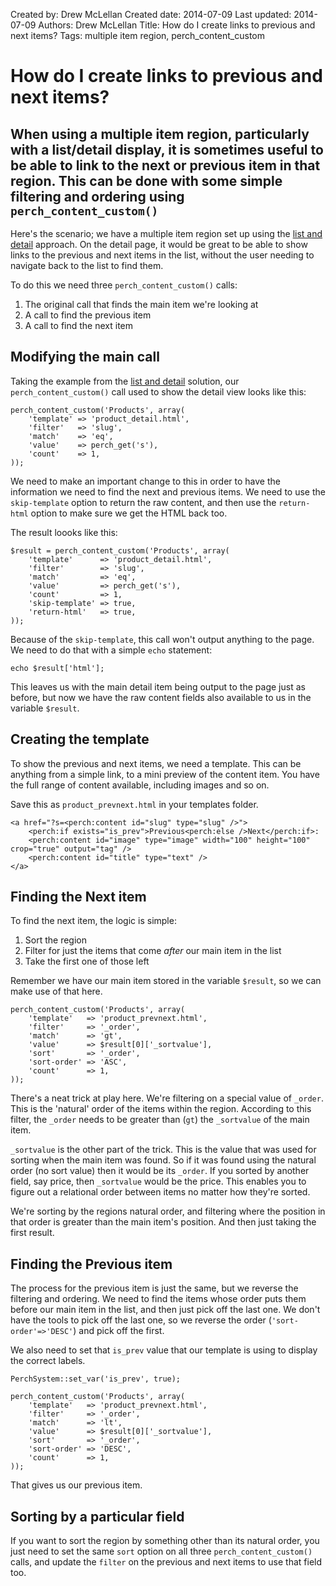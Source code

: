Created by: Drew McLellan
Created date: 2014-07-09
Last updated: 2014-07-09
Authors: Drew McLellan
Title: How do I create links to previous and next items?
Tags: multiple item region, perch_content_custom

# How do I create links to previous and next items?

## When using a multiple item region, particularly with a list/detail display, it is sometimes useful to be able to link to the next or previous item in that region. This can be done with some simple filtering and ordering using `perch_content_custom()`

Here's the scenario; we have a multiple item region set up using the [list and detail](/architecture/how-do-i-create-list-detail-pages) approach. On the detail page, it would be great to be able to show links to the previous and next items in the list, without the user needing to navigate back to the list to find them.

To do this we need three `perch_content_custom()` calls:

1. The original call that finds the main item we're looking at
2. A call to find the previous item
3. A call to find the next item

## Modifying the main call

Taking the example from the [list and detail](/architecture/how-do-i-create-list-detail-pages) solution, our `perch_content_custom()` call used to show the detail view looks like this:

~~~
perch_content_custom('Products', array(
    'template' => 'product_detail.html',
    'filter'   => 'slug',
    'match'    => 'eq',
    'value'    => perch_get('s'),
    'count'    => 1,
));
~~~

We need to make an important change to this in order to have the information we need to find the next and previous items. We need to use the `skip-template` option to return the raw content, and then use the `return-html` option to make sure we get the HTML back too.

The result loooks like this:

~~~
$result = perch_content_custom('Products', array(
    'template'      => 'product_detail.html',
    'filter'        => 'slug',
    'match'         => 'eq',
    'value'         => perch_get('s'),
    'count'         => 1,
    'skip-template' => true,
    'return-html'   => true,
));
~~~

Because of the `skip-template`, this call won't output anything to the page. We need to do that with a simple `echo` statement:

~~~
echo $result['html'];
~~~

This leaves us with the main detail item being output to the page just as before, but now we have the raw content fields also available to us in the variable `$result`.

## Creating the template

To show the previous and next items, we need a template. This can be anything from a simple link, to a mini preview of the content item. You have the full range of content available, including images and so on.

Save this as `product_prevnext.html` in your templates folder.

~~~
<a href="?s=<perch:content id="slug" type="slug" />">
    <perch:if exists="is_prev">Previous<perch:else />Next</perch:if>:
    <perch:content id="image" type="image" width="100" height="100" crop="true" output="tag" />
    <perch:content id="title" type="text" />
</a>
~~~

## Finding the Next item

To find the next item, the logic is simple:

1. Sort the region
2. Filter for just the items that come _after_ our main item in the list
3. Take the first one of those left

Remember we have our main item stored in the variable `$result`, so we can make use of that here.

~~~
perch_content_custom('Products', array(
    'template'   => 'product_prevnext.html',
    'filter'     => '_order',
    'match'      => 'gt',
    'value'      => $result[0]['_sortvalue'],
    'sort'       => '_order',
    'sort-order' => 'ASC',
    'count'      => 1,
));
~~~

There's a neat trick at play here. We're filtering on a special value of `_order`. This is the 'natural' order of the items within the region. According to this filter, the `_order` needs to be greater than (`gt`) the `_sortvalue` of the main item.

`_sortvalue` is the other part of the trick. This is the value that was used for sorting when the main item was found. So if it was found using the natural order (no sort value) then it would be its `_order`. If you sorted by another field, say price, then `_sortvalue` would be the price. This enables you to figure out a relational order between items no matter how they're sorted.

We're sorting by the regions natural order, and filtering where the position in that order is greater than the main item's position. And then just taking the first result.

## Finding the Previous item

The process for the previous item is just the same, but we reverse the filtering and ordering. We need to find the items whose order puts them before our main item in the list, and then just pick off the last one. We don't have the tools to pick off the last one, so we reverse the order (`'sort-order'=>'DESC'`) and pick off the first.

We also need to set that `is_prev` value that our template is using to display the correct labels.

~~~
PerchSystem::set_var('is_prev', true);

perch_content_custom('Products', array(
    'template'   => 'product_prevnext.html',
    'filter'     => '_order',
    'match'      => 'lt',
    'value'      => $result[0]['_sortvalue'],
    'sort'       => '_order',
    'sort-order' => 'DESC',
    'count'      => 1,
));
~~~

That gives us our previous item.

## Sorting by a particular field

If you want to sort the region by something other than its natural order, you just need to set the same `sort` option on all three `perch_content_custom()` calls, and update the `filter` on the previous and next items to use that field too.